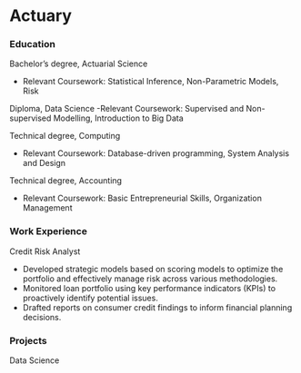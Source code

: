 # Actuary

### Education 
Bachelor’s degree, Actuarial Science 
- Relevant Coursework: Statistical Inference, Non-Parametric Models, Risk

Diploma, Data Science 
-Relevant Coursework: Supervised and Non-supervised Modelling, Introduction to Big Data

Technical degree, Computing 
- Relevant Coursework: Database-driven programming, System Analysis and Design

Technical degree, Accounting
- Relevant Coursework: Basic Entrepreneurial Skills, Organization Management

  
### Work Experience
Credit Risk Analyst
-	Developed strategic models based on scoring models to optimize the portfolio and effectively manage risk across various methodologies. 
-	Monitored loan portfolio using key performance indicators (KPIs) to proactively identify potential issues. 
-	Drafted reports on consumer credit findings to inform financial planning decisions.


### Projects 
Data Science
